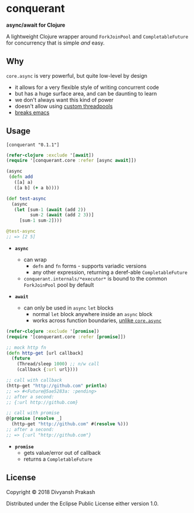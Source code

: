 # conquerant

**async/await for Clojure**

A lightweight Clojure wrapper around `ForkJoinPool` and `CompletableFuture`
for concurrency that is simple *and* easy.

## Why

`core.async` is very powerful, but quite low-level by design
- it allows for a very flexible style of writing concurrent code
- but has a huge surface area, and can be daunting to learn
- we don't always want this kind of power
- doesn't allow using [custom threadpools](https://dev.clojure.org/jira/browse/ASYNC-94)
- [breaks emacs](https://github.com/clojure-emacs/cider/issues/1827)

## Usage

`[conquerant "0.1.1"]`

```clojure
(refer-clojure :exclude '[await])
(require '[conquerant.core :refer [async await]])

(async
 (defn add
   ([a] a)
   ([a b] (+ a b))))

(def test-async
  (async
   (let [sum-1 (await (add 2))
         sum-2 (await (add 2 3))]
     [sum-1 sum-2])))

@test-async
;; => [2 5]
```

- **`async`**
  - can wrap
    - `defn` and `fn` forms - supports variadic versions
    - any other expression, returning a deref-able `CompletableFuture`
  - `conquerant.internals/*executor*` is bound to the common `ForkJoinPool` pool by default

- **`await`**
  - can only be used in `async` `let` blocks
    - normal `let` block anywhere inside an `async` block
    - works across function boundaries, [unlike `core.async`](https://github.com/clojure/core.async/wiki/Go-Block-Best-Practices)

```clojure
(refer-clojure :exclude '[promise])
(require '[conquerant.core :refer [promise]])

;; mock http fn
(defn http-get [url callback]
  (future
    (Thread/sleep 1000) ;; n/w call
    (callback {:url url})))

;; call with callback
(http-get "http://github.com" println)
;; => #<Future@5ae5283a: :pending>
;; after a second:
;; {:url http://github.com}

;; call with promise
@(promise [resolve _]
  (http-get "http://github.com" #(resolve %)))
;; after a second:
;; => {:url "http://github.com"}
```

- **`promise`**
  - gets value/error out of callback
  - returns a `CompletableFuture`

## License

Copyright © 2018 Divyansh Prakash

Distributed under the Eclipse Public License either version 1.0.
